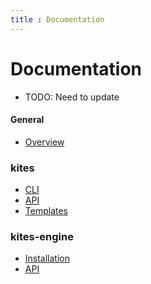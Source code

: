 ```yaml
---
title : Documentation
---
```



# Documentation

* TODO: Need to update

<div markdown="1">

#### General

* [Overview](/documentation/overview/)

### kites

* [CLI](/documentation/kites/cli)
* [API](/documentation/kites/api)
* [Templates](/documentation/kites/templates)

### kites-engine

* [Installation](/documentation/kites-engine/installation)
* [API](/documentation/kites-engine/api)


</div>
